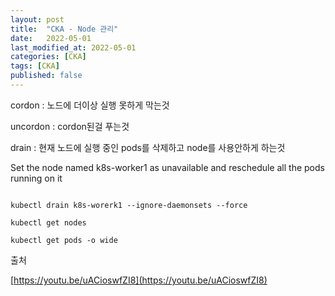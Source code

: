 ```yaml
---
layout: post
title:  "CKA - Node 관리"
date:   2022-05-01
last_modified_at: 2022-05-01
categories: [CKA]
tags: [CKA]
published: false
---
```


cordon : 노드에 더이상 실행 못하게 막는것

uncordon : cordon된걸 푸는것

drain : 현재 노드에 실행 중인 pods를 삭제하고 node를 사용안하게 하는것


Set the node named k8s-worker1 as unavailable and reschedule all the pods running on it

```shell

kubectl drain k8s-worerk1 --ignore-daemonsets --force

kubectl get nodes

kubectl get pods -o wide

```

출처

[https://youtu.be/uACioswfZI8](https://youtu.be/uACioswfZI8)
